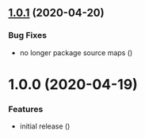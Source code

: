 ## [1.0.1](https://github.com/Alorel/rollup-plugin-copy/compare/1.0.0...1.0.1) (2020-04-20)


### Bug Fixes

* no longer package source maps ([](https://github.com/Alorel/rollup-plugin-copy/commit/96d79870a15185dd2acca62d857a26d689c82a51))

# 1.0.0 (2020-04-19)


### Features

* initial release ([](https://github.com/Alorel/rollup-plugin-copy/commit/a622d2f3059234f95b364de7303869bbaba50e75))
